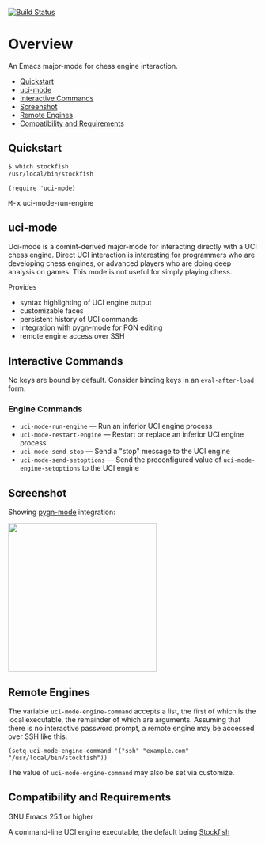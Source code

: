 [![Build Status](https://github.com/dwcoates/uci-mode/workflows/CI/badge.svg)](https://github.com/dwcoates/uci-mode/actions)

# Overview

An Emacs major-mode for chess engine interaction.

 * [Quickstart](#quickstart)
 * [uci-mode](#uci-mode)
 * [Interactive Commands](#interactive-commands)
 * [Screenshot](#screenshot)
 * [Remote Engines](#remote-engines)
 * [Compatibility and Requirements](#compatibility-and-requirements)

## Quickstart

```bash
$ which stockfish
/usr/local/bin/stockfish
```

```elisp
(require 'uci-mode)
```

<kbd>M-x</kbd> uci-mode-run-engine

## uci-mode

Uci-mode is a comint-derived major-mode for interacting directly with
a UCI chess engine.  Direct UCI interaction is interesting for
programmers who are developing chess engines, or advanced players who
are doing deep analysis on games.  This mode is not useful for simply
playing chess.

Provides

 * syntax highlighting of UCI engine output
 * customizable faces
 * persistent history of UCI commands
 * integration with [pygn-mode](https://github.com/dwcoates/pygn-mode) for PGN editing
 * remote engine access over SSH

## Interactive Commands

No keys are bound by default.  Consider binding keys in an `eval-after-load`
form.

### Engine Commands

 * `uci-mode-run-engine` — Run an inferior UCI engine process
 * `uci-mode-restart-engine` — Restart or replace an inferior UCI engine process
 * `uci-mode-send-stop` — Send a "stop" message to the UCI engine
 * `uci-mode-send-setoptions` — Send the preconfigured value of `uci-mode-engine-setoptions` to the UCI engine

## Screenshot

Showing [pygn-mode](https://github.com/dwcoates/pygn-mode) integration:

<a href="https://github.com/dwcoates/pygn-mode/blob/master/doc/images/gallery.md#uci-mode-integration">
    <img src="https://raw.githubusercontent.com/dwcoates/pygn-mode/master/doc/images/pygn-uci-triple-pane-small.png" width=300/>
</a>

## Remote Engines

The variable `uci-mode-engine-command` accepts a list, the first of which is
the local executable, the remainder of which are arguments.  Assuming that
there is no interactive password prompt, a remote engine may be accessed over
SSH like this:

```elisp
(setq uci-mode-engine-command '("ssh" "example.com" "/usr/local/bin/stockfish"))
```

The value of `uci-mode-engine-command` may also be set via customize.

## Compatibility and Requirements

GNU Emacs 25.1 or higher

A command-line UCI engine executable, the default being [Stockfish](https://stockfishchess.org/)
